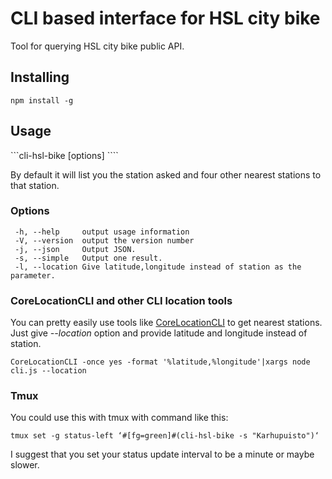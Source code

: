 # CLI based interface for HSL city bike

Tool for querying HSL city bike public API.

## Installing

``` npm install -g ```

## Usage

```cli-hsl-bike [options] <station>````

By default it will list you the station asked and four other nearest stations to 
that station.

### Options

```
 -h, --help     output usage information
 -V, --version  output the version number
 -j, --json     Output JSON.
 -s, --simple   Output one result.
 -l, --location Give latitude,longitude instead of station as the parameter.
```

### CoreLocationCLI and other CLI location tools

You can pretty easily use tools like 
[CoreLocationCLI](https://github.com/fulldecent/corelocationcli) to get nearest
stations. Just give *--location* option and provide latitude and longitude instead of
station. 

```
CoreLocationCLI -once yes -format '%latitude,%longitude'|xargs node cli.js --location
```

### Tmux

You could use this with tmux with command like this:

````
tmux set -g status-left ‘#[fg=green]#(cli-hsl-bike -s "Karhupuisto")‘
````

I suggest that you set your status update interval to be a minute or maybe slower.



